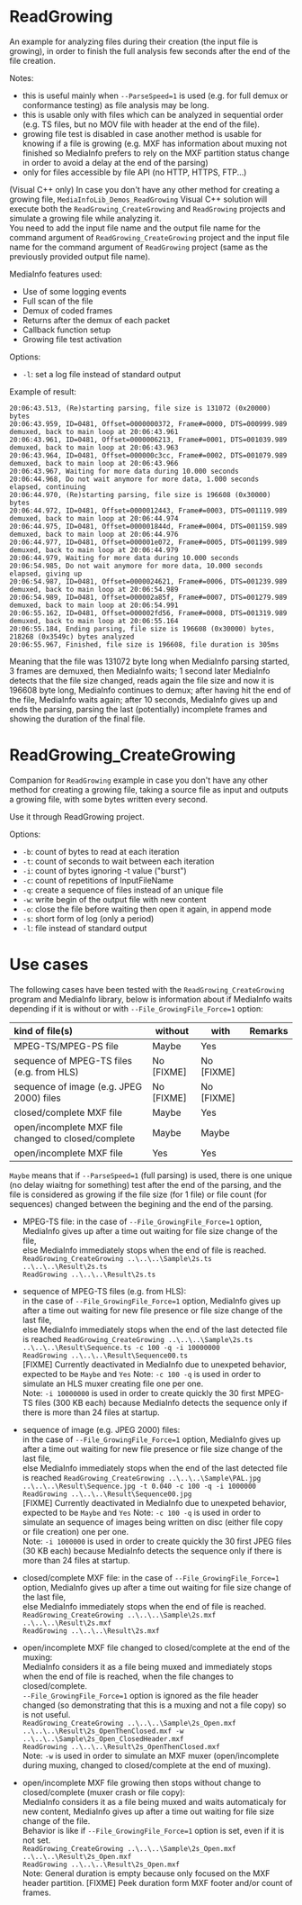 # ReadGrowing

An example for analyzing files during their creation (the input file is growing), in order to finish the full analysis few seconds after the end of the file creation.  

Notes: 

- this is useful mainly when `--ParseSpeed=1` is used (e.g. for full demux or conformance testing) as file analysis may be long.
- this is usable only with files which can be analyzed in sequential order (e.g. TS files, but no MOV file with header at the end of the file).
- growing file test is disabled in case another method is usable for knowing if a file is growing (e.g. MXF has information about muxing not finished so MediaInfo prefers to rely on the MXF partition status change in order to avoid a delay at the end of the parsing)
- only for files accessible by file API (no HTTP, HTTPS, FTP...)

(Visual C++ only) In case you don't have any other method for creating a growing file, `MediaInfoLib_Demos_ReadGrowing` Visual C++ solution will execute both the `ReadGrowing_CreateGrowing` and `ReadGrowing` projects and simulate a growing file while analyzing it.  
You need to add the input file name and the output file name for the command argument of `ReadGrowing_CreateGrowing` project and the input file name for the command argument of `ReadGrowing` project (same as the previously provided output file name).  

MediaInfo features used:

- Use of some logging events
- Full scan of the file
- Demux of coded frames
- Returns after the demux of each packet
- Callback function setup
- Growing file test activation

Options:

- `-l`: set a log file instead of standard output 

Example of result:
```
20:06:43.513, (Re)starting parsing, file size is 131072 (0x20000) bytes
20:06:43.959, ID=0481, Offset=0000000372, Frame#=0000, DTS=000999.989 demuxed, back to main loop at 20:06:43.961
20:06:43.961, ID=0481, Offset=0000006213, Frame#=0001, DTS=001039.989 demuxed, back to main loop at 20:06:43.963
20:06:43.964, ID=0481, Offset=000000c3cc, Frame#=0002, DTS=001079.989 demuxed, back to main loop at 20:06:43.966
20:06:43.967, Waiting for more data during 10.000 seconds
20:06:44.968, Do not wait anymore for more data, 1.000 seconds elapsed, continuing
20:06:44.970, (Re)starting parsing, file size is 196608 (0x30000) bytes
20:06:44.972, ID=0481, Offset=0000012443, Frame#=0003, DTS=001119.989 demuxed, back to main loop at 20:06:44.974
20:06:44.975, ID=0481, Offset=000001844d, Frame#=0004, DTS=001159.989 demuxed, back to main loop at 20:06:44.976
20:06:44.977, ID=0481, Offset=000001e072, Frame#=0005, DTS=001199.989 demuxed, back to main loop at 20:06:44.979
20:06:44.979, Waiting for more data during 10.000 seconds
20:06:54.985, Do not wait anymore for more data, 10.000 seconds elapsed, giving up
20:06:54.987, ID=0481, Offset=0000024621, Frame#=0006, DTS=001239.989 demuxed, back to main loop at 20:06:54.989
20:06:54.989, ID=0481, Offset=000002a85f, Frame#=0007, DTS=001279.989 demuxed, back to main loop at 20:06:54.991
20:06:55.162, ID=0481, Offset=000002fd56, Frame#=0008, DTS=001319.989 demuxed, back to main loop at 20:06:55.164
20:06:55.184, Ending parsing, file size is 196608 (0x30000) bytes, 218268 (0x3549c) bytes analyzed
20:06:55.967, Finished, file size is 196608, file duration is 305ms

```

Meaning that the file was 131072 byte long when MediaInfo parsing started, 3 frames are demuxed, then MediaInfo waits; 1 second later MediaInfo detects that the file size changed, reads again the file size and now it is 196608 byte long, MediaInfo continues to demux; after having hit the end of the file, MediaInfo waits again; after 10 seconds, MediaInfo gives up and ends the parsing, parsing the last (potentially) incomplete frames and showing the duration of the final file.

# ReadGrowing_CreateGrowing

Companion for `ReadGrowing` example in case you don't have any other method for creating a growing file, taking a source file as input and outputs a growing file, with some bytes written every second.

Use it through ReadGrowing project.

Options:

- `-b`: count of bytes to read at each iteration 
- `-t`: count of seconds to wait between each iteration 
- `-i`: count of bytes ignoring -t value ("burst") 
- `-c`: count of repetitions of InputFileName 
- `-q`: create a sequence of files instead of an unique file
- `-w`: write begin of the output file with new content
- `-o`: close the file before waiting then open it again, in append mode
- `-s`: short form of log (only a period) 
- `-l`: file instead of standard output 

# Use cases

The following cases have been tested with the `ReadGrowing_CreateGrowing` program and MediaInfo library, below is information about if MediaInfo waits depending if it is without or with `--File_GrowingFile_Force=1` option:

|kind of file(s)                                                | without       | with         | Remarks      
|:--------------------------------------------------------------|---------------|--------------|--------------
| MPEG-TS/MPEG-PS file                                          | Maybe         | Yes          |
| sequence of MPEG-TS files (e.g. from HLS)                     | No [FIXME]    | No [FIXME]   |
| sequence of image (e.g. JPEG 2000) files                      | No [FIXME]    | No [FIXME]   |
| closed/complete MXF file                                      | Maybe         | Yes          |
| open/incomplete MXF file changed to closed/complete           | Maybe         | Maybe        |
| open/incomplete MXF file                                      | Yes           | Yes          |

`Maybe` means that if `--ParseSpeed=1` (full parsing) is used, there is one unique (no delay wiaitng for something) test after the end of the parsing, and the file is considered as growing if the file size (for 1 file) or file count (for sequences) changed between the begining and the end of the parsing.

- MPEG-TS file:
in the case of `--File_GrowingFile_Force=1` option, MediaInfo gives up after a time out waiting for file size change of the file,  
else MediaInfo immediately stops when the end of file is reached.  
`ReadGrowing_CreateGrowing ..\..\..\Sample\2s.ts ..\..\..\Result\2s.ts`  
`ReadGrowing ..\..\..\Result\2s.ts`  

- sequence of MPEG-TS files (e.g. from HLS):  
in the case of `--File_GrowingFile_Force=1` option, MediaInfo gives up after a time out waiting for new file presence or file size change of the last file,  
else MediaInfo immediately stops when the end of the last detected file is reached
`ReadGrowing_CreateGrowing ..\..\..\Sample\2s.ts ..\..\..\Result\Sequence.ts -c 100 -q -i 10000000`  
`ReadGrowing ..\..\..\Result\Sequence00.ts`  
[FIXME] Currently deactivated in MediaInfo due to unexpeted behavior, expected to be `Maybe` and `Yes`
Note: `-c 100 -q` is used in order to simulate an HLS muxer creating file one per one.  
Note: `-i 10000000` is used in order to create quickly the 30 first MPEG-TS files (300 KB each) because MediaInfo detects the sequence only if there is more than 24 files at startup.  

- sequence of image (e.g. JPEG 2000) files:  
in the case of `--File_GrowingFile_Force=1` option, MediaInfo gives up after a time out waiting for new file presence or file size change of the last file,  
else MediaInfo immediately stops when the end of the last detected file is reached
`ReadGrowing_CreateGrowing ..\..\..\Sample\PAL.jpg ..\..\..\Result\Sequence.jpg -t 0.040 -c 100 -q -i 1000000`  
`ReadGrowing ..\..\..\Result\Sequence00.jpg`  
[FIXME] Currently deactivated in MediaInfo due to unexpeted behavior, expected to be `Maybe` and `Yes`
Note: `-c 100 -q` is used in order to simulate an sequence of images being written on disc (either file copy or file creation) one per one.  
Note: `-i 1000000` is used in order to create quickly the 30 first JPEG files (30 KB each) because MediaInfo detects the sequence only if there is more than 24 files at startup.  

- closed/complete MXF file:
in the case of `--File_GrowingFile_Force=1` option, MediaInfo gives up after a time out waiting for file size change of the last file,  
else MediaInfo immediately stops when the end of file is reached.  
`ReadGrowing_CreateGrowing ..\..\..\Sample\2s.mxf ..\..\..\Result\2s.mxf`  
`ReadGrowing ..\..\..\Result\2s.mxf`  

- open/incomplete MXF file changed to closed/complete at the end of the muxing:  
MediaInfo considers it as a file being muxed and immediately stops when the end of file is reached, when the file changes to closed/complete.  
`--File_GrowingFile_Force=1` option is ignored as the file header changed (so demonstrating that this is a muxing and not a file copy) so is not useful.  
`ReadGrowing_CreateGrowing ..\..\..\Sample\2s_Open.mxf ..\..\..\Result\2s_OpenThenClosed.mxf -w ..\..\..\Sample\2s_Open_ClosedHeader.mxf`  
`ReadGrowing ..\..\..\Result\2s_OpenThenClosed.mxf`  
Note: `-w` is used in order to simulate an MXF muxer (open/incomplete during muxing, changed to closed/complete at the end of muxing).  

- open/incomplete MXF file growing then stops without change to closed/complete (muxer crash or file copy):  
MediaInfo considers it as a file being muxed and waits automaticaly for new content, MediaInfo gives up after a time out waiting for file size change of the file.  
Behavior is like if `--File_GrowingFile_Force=1` option is set, even if it is not set.  
`ReadGrowing_CreateGrowing ..\..\..\Sample\2s_Open.mxf ..\..\..\Result\2s_Open.mxf`  
`ReadGrowing ..\..\..\Result\2s_Open.mxf`  
Note: General duration is empty because only focused on the MXF header partition. [FIXME] Peek duration form MXF footer and/or count of frames.  


